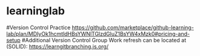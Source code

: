 # learninglab
#Version Control Practice
https://github.com/marketplace/github-learning-lab/plan/MDIyOk1hcmtldHBsYWNlTGlzdGluZ1BsYW4xMzk0#pricing-and-setup
#Additional Version Control Group Work refresh can be located at (SOLID):
https://learngitbranching.js.org/
